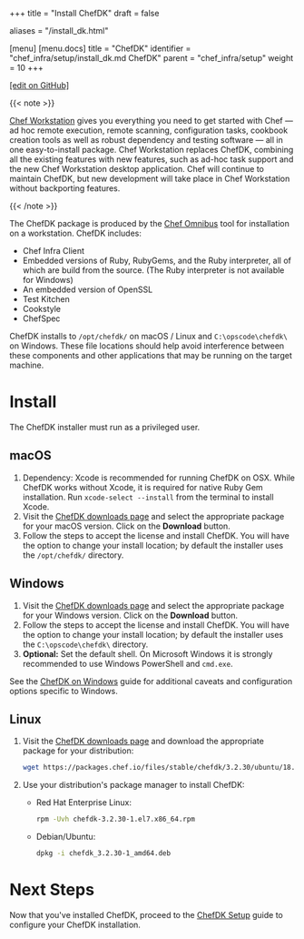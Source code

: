 +++
title = "Install ChefDK"
draft = false

aliases = "/install_dk.html"

[menu]
  [menu.docs]
    title = "ChefDK"
    identifier = "chef_infra/setup/install_dk.md ChefDK"
    parent = "chef_infra/setup"
    weight = 10
+++    

[\[edit on GitHub\]](https://github.com/chef/chef-web-docs/blob/master/content/install_dk.md)

{{< note >}}

[Chef Workstation](https://downloads.chef.io/chef-workstation/) gives
you everything you need to get started with Chef — ad hoc remote
execution, remote scanning, configuration tasks, cookbook creation tools
as well as robust dependency and testing software — all in one
easy-to-install package. Chef Workstation replaces ChefDK, combining all
the existing features with new features, such as ad-hoc task support and
the new Chef Workstation desktop application. Chef will continue to
maintain ChefDK, but new development will take place in Chef Workstation
without backporting features.

{{< /note >}}

The ChefDK package is produced by the [Chef
Omnibus](https://github.com/chef/omnibus) tool for installation on a
workstation. ChefDK includes:

-   Chef Infra Client
-   Embedded versions of Ruby, RubyGems, and the Ruby interpreter, all
    of which are build from the source. (The Ruby interpreter is not
    available for Windows)
-   An embedded version of OpenSSL
-   Test Kitchen
-   Cookstyle
-   ChefSpec

ChefDK installs to `/opt/chefdk/` on macOS / Linux and
`C:\opscode\chefdk\` on Windows. These file locations should help avoid
interference between these components and other applications that may be
running on the target machine.

Install
=======

The ChefDK installer must run as a privileged user.

macOS
-----

1.  Dependency: Xcode is recommended for running ChefDK on OSX. While
    ChefDK works without Xcode, it is required for native Ruby Gem
    installation. Run `xcode-select --install` from the terminal to
    install Xcode.
2.  Visit the [ChefDK downloads
    page](https://downloads.chef.io/chefdk#mac_os_x) and select the
    appropriate package for your macOS version. Click on the
    **Download** button.
3.  Follow the steps to accept the license and install ChefDK. You will
    have the option to change your install location; by default the
    installer uses the `/opt/chefdk/` directory.

Windows
-------

1.  Visit the [ChefDK downloads
    page](https://downloads.chef.io/chefdk#windows) and select the
    appropriate package for your Windows version. Click on the
    **Download** button.
2.  Follow the steps to accept the license and install ChefDK. You will
    have the option to change your install location; by default the
    installer uses the `C:\opscode\chefdk\` directory.
3.  **Optional:** Set the default shell. On Microsoft Windows it is
    strongly recommended to use Windows PowerShell and `cmd.exe`.

See the [ChefDK on Windows](/dk_windows/) guide for additional
caveats and configuration options specific to Windows.

Linux
-----

1.  Visit the [ChefDK downloads page](https://downloads.chef.io/chefdk)
    and download the appropriate package for your distribution:

    ``` bash
    wget https://packages.chef.io/files/stable/chefdk/3.2.30/ubuntu/18.04/chefdk_3.2.30-1_amd64.deb
    ```

2.  Use your distribution's package manager to install ChefDK:

    -   Red Hat Enterprise Linux:

        ``` bash
        rpm -Uvh chefdk-3.2.30-1.el7.x86_64.rpm
        ```

    -   Debian/Ubuntu:

        ``` bash
        dpkg -i chefdk_3.2.30-1_amd64.deb
        ```

Next Steps
==========

Now that you've installed ChefDK, proceed to the [ChefDK
Setup](/chefdk_setup/) guide to configure your ChefDK installation.
